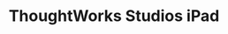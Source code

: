 ---
title: ThoughtWorks Studios iPad
image: images/slides/tw-studios-ipad.jpg
width: 2500
height: 1406
---